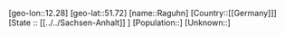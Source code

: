 ﻿---
location: [51.72,12.28]
type: City
tags:
- geo/City


SpocWebEntityId: 33614
isDeleted: false
confidential: public

---
[geo-lon::12.28]
[geo-lat::51.72]
[name::Raguhn]
[Country::[[Germany]]]
[State :: [[../../Sachsen-Anhalt]] ]
[Population::]
[Unknown::]

